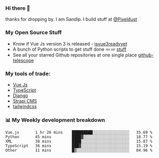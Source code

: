 ### Hi there 👋

thanks for dropping by.
I am Sandip. I build stuff at [@Pixeldust](github.com/pixeldust-in/)

###  **My Open Source Stuff**

 - Know if Vue Js version 3 is released -  [isvue3readyyet](https://github.com/sandiprb/isvue3readyyet)
 - A bunch of Python scripts to get stuff done 💤 💤 [stuff](https://github.com/sandiprb/stuff)
 - See all your starred Github repositories at one single place [github-telescope](https://github.com/sandiprb/github-telescope)



###  **My tools of trade:**
 - [Vue Js](https://github.com/vuejs/vue/)
 - [TypeScript](https://github.com/microsoft/TypeScript)
 - [Django](github.com/django/django)
 - [Strapi CMS](github.com/strapi/strapi)
 - [tailwindcss](https://github.com/tailwindlabs/tailwindcss)


###  📊 **My Weekly development breakdown**
<!--START_SECTION:waka-->

```text
Vue.js       1 hr 26 mins    █████████░░░░░░░░░░░░░░░░   35.69 %
Python       45 mins         ████▓░░░░░░░░░░░░░░░░░░░░   18.77 %
XML          38 mins         ████░░░░░░░░░░░░░░░░░░░░░   15.87 %
TypeScript   36 mins         ███▓░░░░░░░░░░░░░░░░░░░░░   15.19 %
Other        11 mins         █▒░░░░░░░░░░░░░░░░░░░░░░░   04.96 %
```

<!--END_SECTION:waka-->
